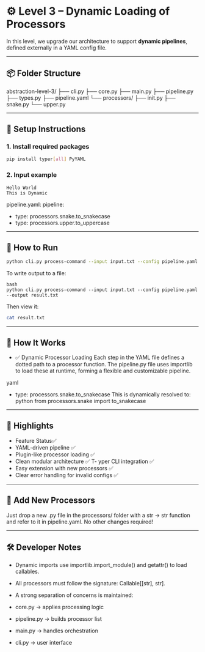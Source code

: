 # ⚙️ Level 3 – Dynamic Loading of Processors

In this level, we upgrade our architecture to support **dynamic pipelines**, defined externally in a YAML config file. 

---

## 📦 Folder Structure

abstraction-level-3/
├── cli.py
├── core.py
├── main.py
├── pipeline.py
├── types.py
├── pipeline.yaml
└── processors/
├── init.py
├── snake.py
└── upper.py

---

## 🔧 Setup Instructions

### 1. Install required packages

```bash
pip install typer[all] PyYAML
```

### 2. Input example
```input.txt:
Hello World
This is Dynamic
```
pipeline.yaml:
pipeline:
  - type: processors.snake.to_snakecase
  - type: processors.upper.to_uppercase

  ---

## 🚀 How to Run
```bash
python cli.py process-command --input input.txt --config pipeline.yaml
```
To write output to a file:
```
bash
python cli.py process-command --input input.txt --config pipeline.yaml --output result.txt
```
Then view it:
```bash
cat result.txt
```

---

## 🧠 How It Works
- ✅ Dynamic Processor Loading
Each step in the YAML file defines a dotted path to a processor function. The pipeline.py file uses importlib to load these at runtime, forming a flexible and customizable pipeline.

yaml
- type: processors.snake.to_snakecase
This is dynamically resolved to:
python from processors.snake import to_snakecase

---

## 📌 Highlights
- Feature	Status✅
- YAML-driven pipeline	✅
- Plugin-like processor loading	✅
- Clean modular architecture	✅
T- yper CLI integration	✅
- Easy extension with new processors	✅
- Clear error handling for invalid configs	✅

---

## 🧱 Add New Processors
Just drop a new .py file in the processors/ folder with a str -> str function and refer to it in pipeline.yaml. No other changes required!

---

## 🛠️ Developer Notes
- Dynamic imports use importlib.import_module() and getattr() to load callables.

- All processors must follow the signature: Callable[[str], str].

- A strong separation of concerns is maintained:

- core.py → applies processing logic

- pipeline.py → builds processor list

- main.py → handles orchestration

- cli.py → user interface

